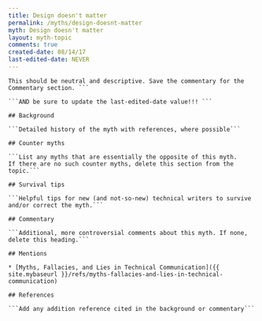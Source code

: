 ```yaml
---
title: Design doesn't matter
permalink: /myths/design-doesnt-matter
myth: Design doesn't matter
layout: myth-topic
comments: true
created-date: 08/14/17
last-edited-date: NEVER
---
```


```A summary description of the myth--no more than a line or two. 
This should be neutral and descriptive. Save the commentary for the 
Commentary section. ```

```AND be sure to update the last-edited-date value!!! ```

## Background

```Detailed history of the myth with references, where possible```

## Counter myths

```List any myths that are essentially the opposite of this myth.
If there are no such counter myths, delete this section from the topic.```

## Survival tips

```Helpful tips for new (and not-so-new) technical writers to survive and/or correct the myth.```

## Commentary

```Additional, more controversial comments about this myth. If none, delete this heading.```

## Mentions

* [Myths, Fallacies, and Lies in Technical Communication]({{ site.mybaseurl }}/refs/myths-fallacies-and-lies-in-technical-communication)

## References

```Add any addition reference cited in the background or commentary```


